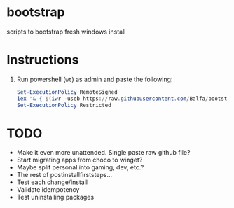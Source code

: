 # bootstrap
scripts to bootstrap fresh windows install

# Instructions
1. Run powershell (`wt`) as admin and paste the following:
    ```ps1 
    Set-ExecutionPolicy RemoteSigned
    iex "& { $(iwr -useb https://raw.githubusercontent.com/Balfa/bootstrap/refs/heads/main/bootstrap.ps1) } -ComputerName Weggles -PackageLevel 'personal'"
    Set-ExecutionPolicy Restricted
    ```

# TODO
- Make it even more unattended. Single paste raw github file?
- Start migrating apps from choco to winget?
- Maybe split personal into gaming, dev, etc.?
- The rest of postinstallfirststeps...
- Test each change/install
- Validate idempotency
- Test uninstalling packages